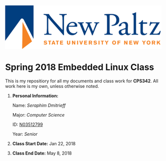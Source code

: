 ![New Paltz Logo](/misc/newpaltzlogo.jpg)<!-- .element width="40%"-->

# Spring 2018 Embedded Linux Class

This is my repositiory for all my documents and class work for **CPS342**. 
All work here is my own, unless otherwise noted.

1. **Personal Information:**  
  
   Name: *Seraphim Dmitrieff*  
  
   Major: *Computer Science*  
   
   ID: [N03512799](https://github.com/N03512799)  
   
   Year: *Senior*

1. **Class Start Date:** Jan 22, 2018

1. **Class End Date:** May 8, 2018
